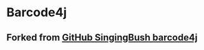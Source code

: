 Barcode4j
=========

## Forked from [ GitHub SingingBush barcode4j](https://github.com/SingingBush/barcode4j)
